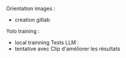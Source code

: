 Orientation images :
- creation gitlab

Yolo training :
- local trainning
Tests LLM : 
- tentative avec Clip d'améliorer les résultats